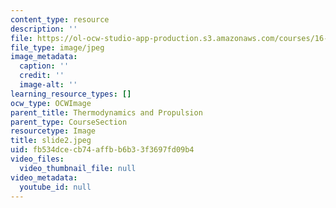 ```yaml
---
content_type: resource
description: ''
file: https://ol-ocw-studio-app-production.s3.amazonaws.com/courses/16-01-unified-engineering-i-ii-iii-iv-fall-2005-spring-2006/fb534dcecb74affbb6b33f3697fd09b4_slide2.jpeg
file_type: image/jpeg
image_metadata:
  caption: ''
  credit: ''
  image-alt: ''
learning_resource_types: []
ocw_type: OCWImage
parent_title: Thermodynamics and Propulsion
parent_type: CourseSection
resourcetype: Image
title: slide2.jpeg
uid: fb534dce-cb74-affb-b6b3-3f3697fd09b4
video_files:
  video_thumbnail_file: null
video_metadata:
  youtube_id: null
---
```

